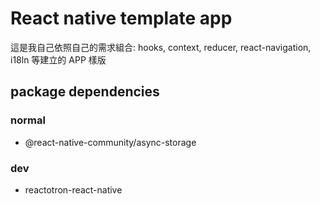 # React native template app

這是我自己依照自己的需求組合: hooks, context, reducer, react-navigation, i18ln 等建立的 APP 樣版


## package dependencies

### normal

- @react-native-community/async-storage


### dev

- reactotron-react-native
